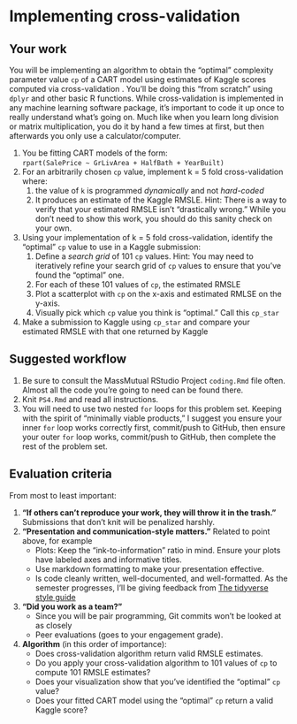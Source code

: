 Implementing cross-validation
================

## Your work

You will be implementing an algorithm to obtain the “optimal” complexity
parameter value `cp` of a CART model using estimates of Kaggle scores
computed via cross-validation . You’ll be doing this “from scratch”
using `dplyr` and other basic R functions. While cross-validation is
implemented in any machine learning software package, it’s important to
code it up once to really understand what’s going on. Much like when you
learn long division or matrix multiplication, you do it by hand a few
times at first, but then afterwards you only use a calculator/computer.

1.  You be fitting CART models of the form:  
    `rpart(SalePrice ~ GrLivArea + HalfBath + YearBuilt)`
2.  For an arbitrarily chosen `cp` value, implement k = 5 fold
    cross-validation where:
    1)  the value of `k` is programmed *dynamically* and not
        *hard-coded*
    2)  It produces an estimate of the Kaggle RMSLE. Hint: There is a
        way to verify that your estimated RMSLE isn’t “drastically
        wrong.” While you don’t need to show this work, you should do
        this sanity check on your own.
3.  Using your implementation of k = 5 fold cross-validation, identify
    the “optimal” `cp` value to use in a Kaggle submission:
    1)  Define a *search grid* of 101 `cp` values. Hint: You may need to
        iteratively refine your search grid of `cp` values to ensure
        that you’ve found the “optimal” one.
    2)  For each of these 101 values of `cp`, the estimated RMSLE
    3)  Plot a scatterplot with `cp` on the x-axis and estimated RMLSE
        on the y-axis.
    4)  Visually pick which `cp` value you think is “optimal.” Call this
        `cp_star`
4.  Make a submission to Kaggle using `cp_star` and compare your
    estimated RMSLE with that one returned by Kaggle

## Suggested workflow

1.  Be sure to consult the MassMutual RStudio Project `coding.Rmd` file
    often. Almost all the code you’re going to need can be found there.
2.  Knit `PS4.Rmd` and read all instructions.
3.  You will need to use two nested `for` loops for this problem set.
    Keeping with the spirit of “minimally viable products,” I suggest
    you ensure your inner `for` loop works correctly first, commit/push
    to GitHub, then ensure your outer `for` loop works, commit/push to
    GitHub, then complete the rest of the problem set.

## Evaluation criteria

From most to least important:

1.  **“If others can’t reproduce your work, they will throw it in the
    trash.”** Submissions that don’t knit will be penalized harshly.
2.  **“Presentation and communication-style matters.”** Related to point
    above, for example
      - Plots: Keep the “ink-to-information” ratio in mind. Ensure your
        plots have labeled axes and informative titles.
      - Use markdown formatting to make your presentation effective.
      - Is code cleanly written, well-documented, and well-formatted. As
        the semester progresses, I’ll be giving feedback from [The
        tidyverse style guide](https://style.tidyverse.org/)
3.  **“Did you work as a team?”**
      - Since you will be pair programming, Git commits won’t be looked
        at as closely
      - Peer evaluations (goes to your engagement grade).
4.  **Algorithm** (in this order of importance):
      - Does cross-validation algorithm return valid RMSLE estimates.
      - Do you apply your cross-validation algorithm to 101 values of
        `cp` to compute 101 RMSLE estimates?
      - Does your visualization show that you’ve identified the
        “optimal” `cp` value?
      - Does your fitted CART model using the “optimal” `cp` return a
        valid Kaggle score?
